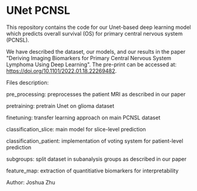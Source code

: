 # UNet PCNSL

This repository contains the code for our Unet-based deep learning model which predicts overall survival (OS) for primary central nervous system (PCNSL).

We have described the dataset, our models, and our results in the paper "Deriving Imaging Biomarkers for Primary Central Nervous System Lymphoma Using Deep Learning". 
The pre-print can be accessed at: https://doi.org/10.1101/2022.01.18.22269482.


Files description:

pre_processing: preprocesses the patient MRI as described in our paper

pretraining: pretrain Unet on glioma dataset

finetuning: transfer learning approach on main PCNSL dataset

classification_slice: main model for slice-level prediction

classification_patient: implementation of voting system for patient-level prediction

subgroups: split dataset in subanalysis groups as described in our paper

feature_map: extraction of quantitiative biomarkers for interpretability 


Author:
Joshua Zhu
